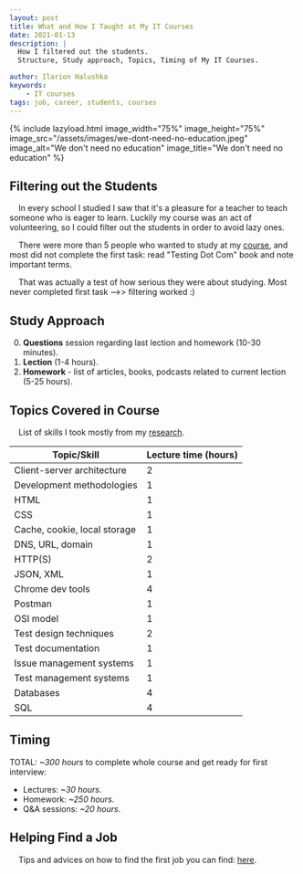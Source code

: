 ```yaml
---
layout: post
title: What and How I Taught at My IT Courses
date: 2021-01-13
description: |
  How I filtered out the students.
  Structure, Study approach, Topics, Timing of My IT Courses.

author: Ilarion Halushka
keywords:
    - IT courses
tags: job, career, students, courses
---
```


{% include lazyload.html image_width="75%" image_height="75%" image_src="/assets/images/we-dont-need-no-education.jpeg" image_alt="We don't need no education" image_title="We don't need no education" %}

## Filtering out the Students
&nbsp;&nbsp;&nbsp; In every school I studied I saw that it's a pleasure for a teacher to teach someone who is eager to learn. 
Luckily my course was an act of volunteering, so I could filter out the students in order to avoid lazy ones.

&nbsp;&nbsp;&nbsp; There were more than 5 people who wanted to study at my
<a target="_blank" href="/Results-Of-My-IT-Courses">course</a>,
and most did not complete the first task: 
read "Testing Dot Com" book and note important terms.

&nbsp;&nbsp;&nbsp; That was actually a test of how serious they were about studying. 
Most never completed first task -->> filtering worked :)

## Study Approach

0. **Questions** session regarding last lection and homework (10-30 minutes).
1. **Lection** (1-4 hours).
2. **Homework** - list of articles, books, podcasts related to current lection (5-25 hours).

## Topics Covered in Course
&nbsp;&nbsp;&nbsp; List of skills I took mostly from my
<a target="_blank" href="/vacancies-analysis-for-QA-Engineers">research</a>.

Topic/Skill | Lecture time (hours)
--- | ---
Client-server architecture | 2
Development methodologies | 1
HTML | 1
CSS | 1
Cache, cookie, local storage | 1
DNS, URL, domain | 1
HTTP(S) | 2
JSON, XML | 1
Chrome dev tools | 4
Postman | 1
OSI model | 1
Test design techniques | 2
Test documentation | 1
Issue management systems | 1
Test management systems | 1
Databases | 4
SQL | 4

## Timing

TOTAL: *~300 hours* to complete whole course and get ready for first interview:

* Lectures: *~30 hours*.
* Homework: *~250 hours*.
* Q&A sessions: *~20 hours*.

## Helping Find a Job

&nbsp;&nbsp;&nbsp; Tips and advices on how to find the first job you can find:
<a target="_blank" href="/How-To-Find-The-First-Job">here</a>.









